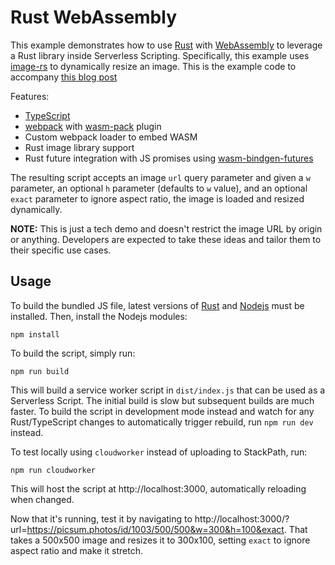 # Rust WebAssembly

This example demonstrates how to use [Rust](https://www.rust-lang.org/) with [WebAssembly](https://webassembly.org/) to
leverage a Rust library inside Serverless Scripting. Specifically, this example uses
[image-rs](https://github.com/image-rs/image) to dynamically resize an image. This is the example code to accompany [this blog post](https://blog.stackpath.com/image-manipulation/)

Features:

* [TypeScript](http://www.typescriptlang.org/)
* [webpack](https://webpack.js.org/) with [wasm-pack](https://rustwasm.github.io/wasm-pack/) plugin
* Custom webpack loader to embed WASM
* Rust image library support
* Rust future integration with JS promises using
  [wasm-bindgen-futures](https://github.com/rustwasm/wasm-bindgen/tree/master/crates/future)

The resulting script accepts an image `url` query parameter and given a `w` parameter, an optional `h` parameter
(defaults to `w` value), and an optional `exact` parameter to ignore aspect ratio, the image is loaded and resized
dynamically.

**NOTE:** This is just a tech demo and doesn't restrict the image URL by origin or anything. Developers are expected to
take these ideas and tailor them to their specific use cases.

## Usage

To build the bundled JS file, latest versions of [Rust](https://www.rust-lang.org/) and [Nodejs](https://nodejs.org/)
must be installed. Then, install the Nodejs modules:

    npm install

To build the script, simply run:

    npm run build

This will build a service worker script in `dist/index.js` that can be used as a Serverless Script. The initial build is
slow but subsequent builds are much faster. To build the script in development mode instead and watch for any
Rust/TypeScript changes to automatically trigger rebuild, run `npm run dev` instead.

To test locally using `cloudworker` instead of uploading to StackPath, run:

    npm run cloudworker

This will host the script at http://localhost:3000, automatically reloading when changed.

Now that it's running, test it by navigating to
http://localhost:3000/?url=https://picsum.photos/id/1003/500/500&w=300&h=100&exact. That takes a 500x500 image and
resizes it to 300x100, setting `exact` to ignore aspect ratio and make it stretch.
